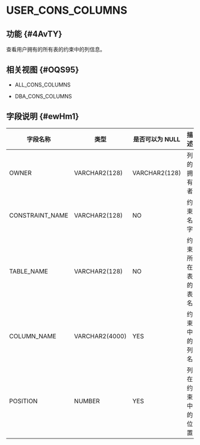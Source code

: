 USER_CONS_COLUMNS 
======================================



功能 {#4AvTY}
-----------

查看用户拥有的所有表的约束中的列信息。

相关视图 {#OQS95}
-------------

* ALL_CONS_COLUMNS

  

* DBA_CONS_COLUMNS

  




字段说明 {#ewHm1}
-------------



|    **字段名称**     |     **类型**     | **是否可以为 NULL** |  **描述**  |
|-----------------|----------------|----------------|----------|
| OWNER           | VARCHAR2(128)  | VARCHAR2(128)  | 列的拥有者    |
| CONSTRAINT_NAME | VARCHAR2(128)  | NO             | 约束名字     |
| TABLE_NAME      | VARCHAR2(128)  | NO             | 约束所在表的表名 |
| COLUMN_NAME     | VARCHAR2(4000) | YES            | 约束中的列名   |
| POSITION        | NUMBER         | YES            | 列在约束中的位置 |



